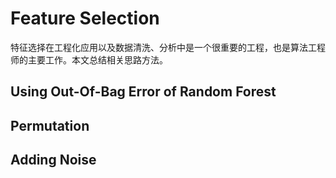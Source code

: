 # Feature Selection
特征选择在工程化应用以及数据清洗、分析中是一个很重要的工程，也是算法工程师的主要工作。本文总结相关思路方法。

## Using Out-Of-Bag Error of Random Forest

## Permutation

## Adding Noise






